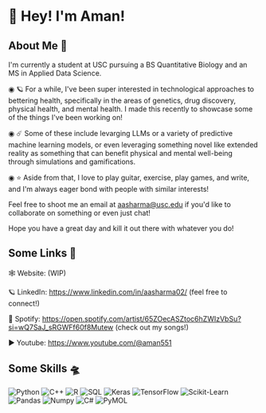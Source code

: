 # **🚀 Hey! I'm Aman!**

## About Me 📡 

I'm currently a student at USC pursuing a BS Quantitative Biology and an MS in Applied Data Science. 

◉ 🪐 For a while, I've been super interested in technological approaches to bettering health, specifically in the areas of genetics, drug discovery, physical health, and mental health. I made this recently to showcase some of the things I've been working on!

◉ ☄️ Some of these include levarging LLMs or a variety of predictive machine learning models, or even leveraging something novel like extended reality as something that can benefit physical and mental well-being through simulations and gamifications.

◉ ⭐ Aside from that, I love to play guitar, exercise, play games, and write, and I'm always eager bond with people with similar interests!

Feel free to shoot me an email at aasharma@usc.edu if you'd like to collaborate on something or even just chat!

Hope you have a great day and kill it out there with whatever you do!


## **Some Links  🔗**

🕸️ Website: (WIP)

🪐 LinkedIn: https://www.linkedin.com/in/aasharma02/ (feel free to connect!)

🎸 Spotify: https://open.spotify.com/artist/65ZOecASZtoc6hZWIzVbSu?si=wQ7SaJ_sRGWFf60f8Mutew (check out my songs!)

▶️ Youtube: https://www.youtube.com/@aman551



## **Some Skills 🛸**

![Python](https://img.shields.io/badge/Python-3776AB?style=for-the-badge&logo=python&logoColor=white)
![C++](https://img.shields.io/badge/C++-00599C?style=for-the-badge&logo=c%2B%2B&logoColor=white)
![R](https://img.shields.io/badge/R-276DC3?style=for-the-badge&logo=r&logoColor=white)
![SQL](https://img.shields.io/badge/SQL-4479A1?style=for-the-badge&logo=sql&logoColor=white)
![Keras](https://img.shields.io/badge/Keras-D00000?style=for-the-badge&logo=keras&logoColor=white)
![TensorFlow](https://img.shields.io/badge/TensorFlow-FF6F00?style=for-the-badge&logo=tensorflow&logoColor=white)
![Scikit-Learn](https://img.shields.io/badge/Scikit--Learn-F7931E?style=for-the-badge&logo=scikit-learn&logoColor=white)
![Pandas](https://img.shields.io/badge/Pandas-150458?style=for-the-badge&logo=pandas&logoColor=white)
![Numpy](https://img.shields.io/badge/Numpy-013243?style=for-the-badge&logo=numpy&logoColor=white)
![C#](https://img.shields.io/badge/C%23-239120?style=for-the-badge&logo=c-sharp&logoColor=white)
![PyMOL](https://img.shields.io/badge/PyMOL-62C9EB?style=for-the-badge&logo=pymol&logoColor=white)



